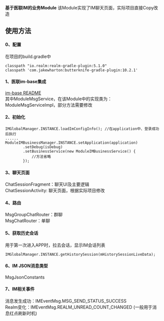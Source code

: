 **基于医联IM的业务Module**
该Module实现了IM聊天页面，实际项目直接Copy改造

## 使用方法
#### 0、配置
在项目的build.gradle中
```
classpath "io.realm:realm-gradle-plugin:5.1.0"
classpath 'com.jakewharton:butterknife-gradle-plugin:10.2.1'
```
#### 1、医联im-base集成
[im-base README](../LibIMBase/README.md) <br/>
其中ModuleMsgService，在该Module中的实现类为：ModuleMsgServiceImpl，部分方法需要修改

#### 2、初始化
```
IMGlobalManager.INSTANCE.loadImConfigInfo(); //在application中、登录成功后执行
......
ModuleIMBusinessManager.INSTANCE.setApplication(application)
        .setDebug(isDebug)
        .setBusinessService(new ModuleIMBusinessService() {
            //方法省略
        });
```

#### 3、聊天页面
ChatSessionFragment：聊天UI及主要逻辑<br/>
ChatSessionActivity: 聊天页面，根据实际项目修改

#### 4、路由
MsgGroupChatRouter：群聊<br/>
MsgChatRouter：单聊

#### 5、获取历史会话
用于第一次进入APP时，拉去会话，显示IM会话列表
```
IMGlobalManager.INSTANCE.getHistorySession(mHistorySessionLiveData);
```

#### 6、IM JSON消息类型
MsgJsonConstants

#### 7、IM相关事件
消息发生成功：IMEventMsg.MSG_SEND_STATUS_SUCCESS<br/>
Realm变化：IMEventMsg.REALM_UNREAD_COUNT_CHANGED (一般用于消息红点刷新时机)
